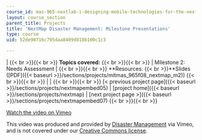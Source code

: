```yaml
---
course_id: mas-965-nextlab-i-designing-mobile-technologies-for-the-next-billion-users-fall-2008
layout: course_section
parent_title: Projects
title: 'NextMap Disaster Management: Milestone Presentations'
type: course
uid: 52de98716c795daa8409d018b100c1c3

---
```


|  {{< br >}}{{< br >}} **Topics covered:** {{< br >}}{{< br >}}  | Milestone 2: Needs Assessment |  {{< br >}}{{< br >}} **Resources:  {{< br >}}**Slides ([PDF]({{< baseurl >}}/sections/projects/mitmas_965f08_nextmap_m2)) {{< br >}}{{< br >}}  |
|  {{< br >}}{{< br >}} [< previous project page]({{< baseurl >}}/sections/projects/nextmapembed05) &#124; [project home]({{< baseurl >}}/sections/projects/nextmap) &#124; [next project page >]({{< baseurl >}}/sections/projects/nextmapembed07) {{< br >}}{{< br >}}  

[Watch the video on Vimeo](http://vimeo.com/moogaloop.swf?clip_id=2347013&server=vimeo.com&show_title=0&show_byline=0&show_portrait=0&color=&fullscreen=0&group_id=)

This video was produced and provided by [Disaster Management](http://vimeo.com/user807017) via Vimeo, and is not covered under our [Creative Commons license](/terms/#cc).